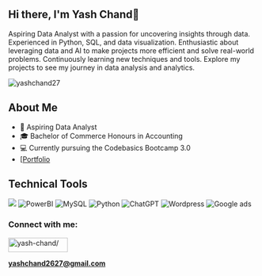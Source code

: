 ## Hi there, I'm Yash Chand👋
Aspiring Data Analyst with a passion for uncovering insights through data. Experienced in Python, SQL, and data visualization. Enthusiastic about leveraging data and AI to make projects more efficient and solve real-world problems. Continuously learning new techniques and tools. Explore my projects to see my journey in data analysis and analytics.
<p align="left"> <img src="https://komarev.com/ghpvc/?username=yashchand27&label=Profile%20views&color=0e75b6&style=flat" alt="yashchand27" /> </p>

## About Me
* 🌱 Aspiring Data Analyst
* 🎓 Bachelor of Commerce Honours in Accounting
* 💻 Currently pursuing the Codebasics Bootcamp 3.0
* [[Portfolio](https://codebasics.io/portfolio/Yash-Chand)
## Technical Tools
 ![](https://img.shields.io/badge/Microsoft%20Excel-217346.svg?style=for-the-badge&logo=Microsoft-Excel&logoColor=white)
 ![PowerBI](https://img.shields.io/badge/Power%20BI-F2C811.svg?style=for-the-badge&logo=Power-BI&logoColor=black)
 ![MySQL](https://img.shields.io/badge/mysql-4479A1.svg?style=for-the-badge&logo=mysql&logoColor=white)
 ![Python](https://img.shields.io/badge/python-3670A0?style=for-the-badge&logo=python&logoColor=ffdd54)
 ![ChatGPT](https://img.shields.io/badge/chatGPT-74aa9c?style=for-the-badge&logo=openai&logoColor=white)
 ![Wordpress](https://img.shields.io/badge/WordPress-21759B.svg?style=for-the-badge&logo=WordPress&logoColor=white)
 ![Google ads](https://img.shields.io/badge/Google%20Ads-4285F4.svg?style=for-the-badge&logo=Google-Ads&logoColor=white)


<h3 align="left">Connect with me:</h3>
<p align="left">
<a href="https://linkedin.com/in/yash-chand/" target="blank"><img align="center" src="https://img.shields.io/badge/LinkedIn-0A66C2.svg?style=for-the-badge&logo=LinkedIn&logoColor=white" alt="yash-chand/" height="29" width="120" /></a>
</p> 

**yashchand2627@gmail.com**




